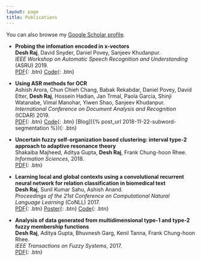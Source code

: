 ```yaml
---
layout: page
title: Publications
---
```


You can also browse my <a href="https://scholar.google.co.in/citations?user=Z-7pPYEAAAAJ&hl=en" target="_blank">Google Scholar profile</a>.
<br />

- **Probing the infomation encoded in x-vectors**  
	**Desh Raj**, David Snyder, Daniel Povey, Sanjeev Khudanpur.  
	*IEEE Workshop on Automatic Speech Recognition and Understanding* (ASRU) 2019.  
	[PDF](http://arxiv.org/abs/1909.06351){: .btn}
	[Code](https://github.com/desh2608/kaldi/commit/43cfc9d515b94b321acccae51bf39988dafbbef7){: .btn}


- **Using ASR methods for OCR**  
	Ashish Arora, Chun Chieh Chang, Babak Rekabdar, Daniel Povey, David Etter, **Desh Raj**, Hossein Hadian, Jan Trmal, Paola Garcia, Shinji Watanabe, Vimal Manohar, Yiwen Shao, Sanjeev Khudanpur.  
	*International Conference on Document Analysis and Recognition* (ICDAR) 2019.  
	[PDF](https://www.danielpovey.com/files/2019_icdar_asr_for_ocr.pdf){: .btn}
	[Code](https://github.com/kaldi-asr/kaldi/tree/master/egs/bentham){: .btn}
	[Blog]({% post_url 2018-11-22-subword-segmentation %}){: .btn}

- **Uncertain fuzzy self-organization based clustering: interval type-2 approach to adaptive resonance theory**  
	Shakaiba Majheed, Aditya Gupta, **Desh Raj**, Frank Chung-hoon Rhee.  
	*Information Sciences*, 2018.  
	[PDF](https://doi.org/10.1016/j.ins.2017.09.062){: .btn}

- **Learning local and global contexts using a convolutional recurrent neural network for relation classification in biomedical text**  
	**Desh Raj**, Sunil Kumar Sahu, Ashish Anand.  
	*Proceedings of the 21st Conference on Computational Natural Language Learning* (CoNLL) 2017.   
	[PDF](https://www.aclweb.org/anthology/K17-1032){: .btn}
	[Poster](/static/poster/conll-17-poster.pdf){: .btn}
	[Code](https://github.com/desh2608/crnn-relation-classification){: .btn}

- **Analysis of data generated from multidimensional type-1 and type-2 fuzzy membership functions**  
	**Desh Raj**, Aditya Gupta, Bhuvnesh Garg, Kenil Tanna, Frank Chung-hoon Rhee.  
	*IEEE Transactions on Fuzzy Systems*, 2017.  
	[PDF](http://ieeexplore.ieee.org/document/7888454/){: .btn}

<br /> 



